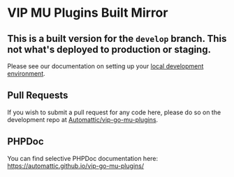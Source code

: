 # VIP MU Plugins Built Mirror

## This is a built version for the `develop` branch. This not what's deployed to production or staging.

Please see our documentation on setting up your [local development environment](https://docs.wpvip.com/how-tos/local-development/).

## Pull Requests

If you wish to submit a pull request for any code here, please do so on the development repo at [Automattic/vip-go-mu-plugins](https://github.com/Automattic/vip-go-mu-plugins/).

## PHPDoc

You can find selective PHPDoc documentation here: https://automattic.github.io/vip-go-mu-plugins/
